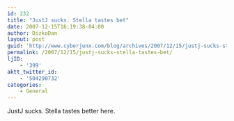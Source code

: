 ```yaml
---
id: 232
title: "JustJ sucks. Stella tastes bet"
date: 2007-12-15T16:19:38-04:00
author: DizkoDan
layout: post
guid: 'http://www.cyberjunx.com/blog/archives/2007/12/15/justj-sucks-stella-tastes-bet/'
permalink: /2007/12/15/justj-sucks-stella-tastes-bet/
ljID:
    - '399'
aktt_twitter_id:
    - '504290732'
categories:
    - General
---
```


JustJ sucks. Stella tastes better here.